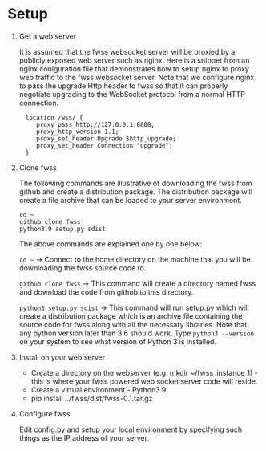 # Setup

1. Get a web server 

   It is assumed that the fwss websocket server will be proxied by a publicly exposed web server such as nginx.  Here is a snippet from an nginx coniguration file that demonstrates how to setup nginx to proxy web traffic to the fwss websocket server.  Note that we configure nginx to pass the upgrade Http header to fwss so that it can properly negotiate upgrading to the WebSocket protocol from a normal HTTP connection.
```
     location /wss/ {
        proxy_pass http://127.0.0.1:8888;
        proxy_http_version 1.1;
        proxy_set_header Upgrade $http_upgrade;
        proxy_set_header Connection "upgrade";
     }
```


2. Clone fwss

   The following commands are illustrative of downloading the fwss from github and create a distribution package.  The distribution package will create a file archive that can be loaded to your server environment.
   ```
   cd ~
   github clone fwss  
   python3.9 setup.py sdist
   ```
   
   The above commands are explained one by one below:
   
   ```cd ~``` -> Connect to the home directory on the machine that you will be downloading the fwss source code to.
   
   ```github clone fwss``` -> This command will create a directory named fwss and download the code from github to this directory.

   ```python3 setup.py sdist``` -> This command will run setup.py which will create a distribution package which is an archive file containing the source code for fwss along with all the necessary libraries. Note that any python version later than 3.6 should work.  Type ```python3 --version``` on your system to see what version of Python 3 is installed. 
   
3. Install on your web server
   - Create a directory on the webserver (e.g. mkdir ~/fwss_instance_1) - this is where your fwss powered  web socket server code will reside.
   - Create a virtual environment - Python3.9 
   - pip install ../fwss/dist/fwss-0.1.tar.gz

4. Configure fwss

   Edit config.py and setup your local environment by specifying such things as the IP address of your server.
